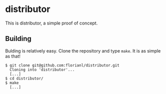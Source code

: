 distributor
===========

This is distributor, a simple proof of concept.

Building
--------

Bulding is relatively easy. Clone the repository and type
`make`. It is as simple as that!

    $ git clone git@github.com:florianl/distributor.git
      Cloning into 'distributor'...
      [...]
    $ cd distributor/
    $ make
      [...]
